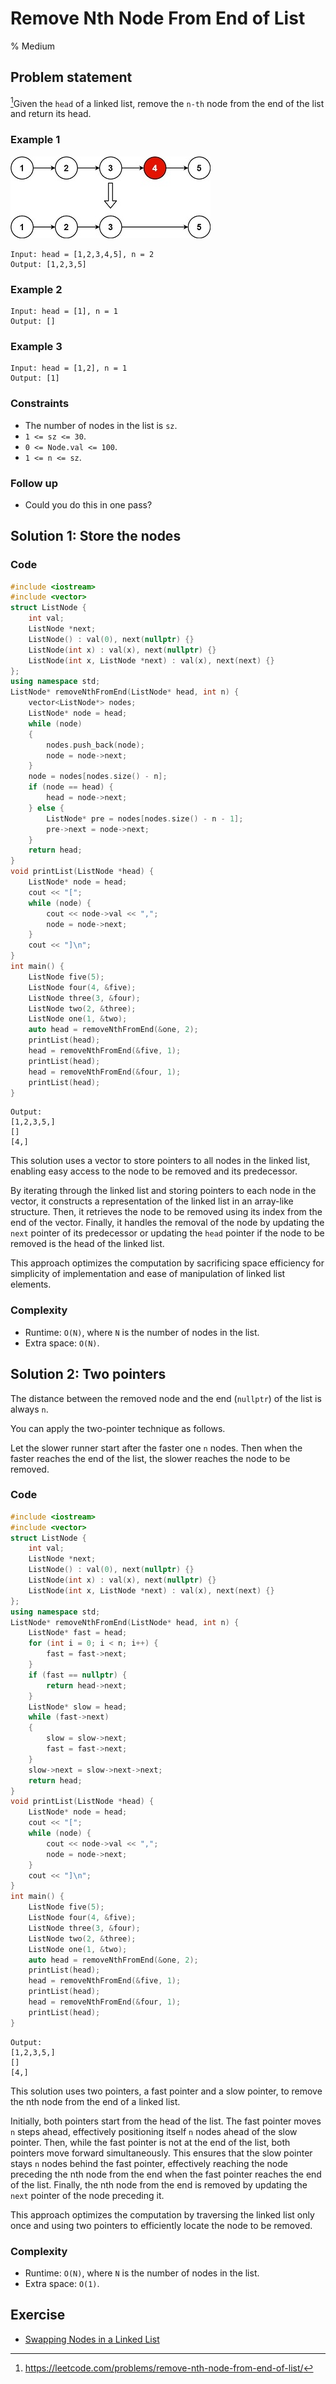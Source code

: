 # Remove Nth Node From End of List
% Medium
## Problem statement

[^url]Given the `head` of a linked list, remove the `n-th` node from the end of the list and return its head.

[^url]: https://leetcode.com/problems/remove-nth-node-from-end-of-list/
### Example 1
![The list in Example 1](19_remove_ex1.jpg)
```text
Input: head = [1,2,3,4,5], n = 2
Output: [1,2,3,5]
```

### Example 2
```text
Input: head = [1], n = 1
Output: []
```

### Example 3
```text
Input: head = [1,2], n = 1
Output: [1]
``` 

### Constraints

* The number of nodes in the list is `sz`.
* `1 <= sz <= 30`.
* `0 <= Node.val <= 100`.
* `1 <= n <= sz`.
 

### Follow up
* Could you do this in one pass?

## Solution 1: Store the nodes

### Code
```cpp
#include <iostream>
#include <vector>
struct ListNode {
    int val;
    ListNode *next;
    ListNode() : val(0), next(nullptr) {}
    ListNode(int x) : val(x), next(nullptr) {}
    ListNode(int x, ListNode *next) : val(x), next(next) {}
};
using namespace std;
ListNode* removeNthFromEnd(ListNode* head, int n) {
    vector<ListNode*> nodes;
    ListNode* node = head;
    while (node)
    {
        nodes.push_back(node);
        node = node->next;
    }
    node = nodes[nodes.size() - n];
    if (node == head) {
        head = node->next;
    } else {
        ListNode* pre = nodes[nodes.size() - n - 1];
        pre->next = node->next;
    }
    return head;
}
void printList(ListNode *head) {
    ListNode* node = head;
    cout << "[";
    while (node) {
        cout << node->val << ",";
        node = node->next;
    }
    cout << "]\n";
}
int main() {
    ListNode five(5);
    ListNode four(4, &five);
    ListNode three(3, &four);
    ListNode two(2, &three);
    ListNode one(1, &two);
    auto head = removeNthFromEnd(&one, 2);
    printList(head);
    head = removeNthFromEnd(&five, 1);
    printList(head);
    head = removeNthFromEnd(&four, 1);
    printList(head);
}
```
```text
Output:
[1,2,3,5,]
[]
[4,]
```

This solution uses a vector to store pointers to all nodes in the linked list, enabling easy access to the node to be removed and its predecessor. 

By iterating through the linked list and storing pointers to each node in the vector, it constructs a representation of the linked list in an array-like structure. Then, it retrieves the node to be removed using its index from the end of the vector. Finally, it handles the removal of the node by updating the `next` pointer of its predecessor or updating the `head` pointer if the node to be removed is the head of the linked list. 

This approach optimizes the computation by sacrificing space efficiency for simplicity of implementation and ease of manipulation of linked list elements.

### Complexity

* Runtime: `O(N)`, where `N` is the number of nodes in the list.
* Extra space: `O(N)`.

## Solution 2: Two pointers

The distance between the removed node and the end (`nullptr`) of the list is always `n`.

You can apply the two-pointer technique as follows.

Let the slower runner start after the faster one `n` nodes. Then when the faster reaches the end of the list, the slower reaches the node to be removed.

### Code
```cpp
#include <iostream>
#include <vector>
struct ListNode {
    int val;
    ListNode *next;
    ListNode() : val(0), next(nullptr) {}
    ListNode(int x) : val(x), next(nullptr) {}
    ListNode(int x, ListNode *next) : val(x), next(next) {}
};
using namespace std;
ListNode* removeNthFromEnd(ListNode* head, int n) {
    ListNode* fast = head;
    for (int i = 0; i < n; i++) {
        fast = fast->next;
    }
    if (fast == nullptr) {
        return head->next;
    }
    ListNode* slow = head;
    while (fast->next)
    {
        slow = slow->next;
        fast = fast->next;
    }
    slow->next = slow->next->next;
    return head;
}
void printList(ListNode *head) {
    ListNode* node = head;
    cout << "[";
    while (node) {
        cout << node->val << ",";
        node = node->next;
    }
    cout << "]\n";
}
int main() {
    ListNode five(5);
    ListNode four(4, &five);
    ListNode three(3, &four);
    ListNode two(2, &three);
    ListNode one(1, &two);
    auto head = removeNthFromEnd(&one, 2);
    printList(head);
    head = removeNthFromEnd(&five, 1);
    printList(head);
    head = removeNthFromEnd(&four, 1);
    printList(head);
}
```
```text
Output:
[1,2,3,5,]
[]
[4,]
```

This solution uses two pointers, a fast pointer and a slow pointer, to remove the nth node from the end of a linked list. 

Initially, both pointers start from the head of the list. The fast pointer moves `n` steps ahead, effectively positioning itself `n` nodes ahead of the slow pointer. Then, while the fast pointer is not at the end of the list, both pointers move forward simultaneously. This ensures that the slow pointer stays `n` nodes behind the fast pointer, effectively reaching the node preceding the nth node from the end when the fast pointer reaches the end of the list. Finally, the nth node from the end is removed by updating the `next` pointer of the node preceding it. 

This approach optimizes the computation by traversing the linked list only once and using two pointers to efficiently locate the node to be removed.

### Complexity

* Runtime: `O(N)`, where `N` is the number of nodes in the list.
* Extra space: `O(1)`.

## Exercise
- [Swapping Nodes in a Linked List](https://leetcode.com/problems/swapping-nodes-in-a-linked-list/)
